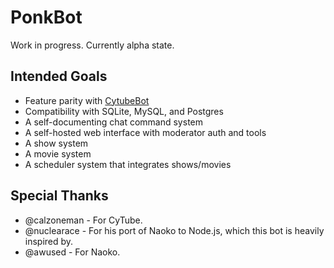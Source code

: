 # PonkBot
Work in progress. Currently alpha state.

## Intended Goals
* Feature parity with [CytubeBot](https://github.com/nuclearace/CytubeBot)
* Compatibility with SQLite, MySQL, and Postgres
* A self-documenting chat command system
* A self-hosted web interface with moderator auth and tools
* A show system
* A movie system
* A scheduler system that integrates shows/movies

## Special Thanks
- @calzoneman - For CyTube.
- @nuclearace - For his port of Naoko to Node.js, which this bot is heavily inspired by.
- @awused - For Naoko.
